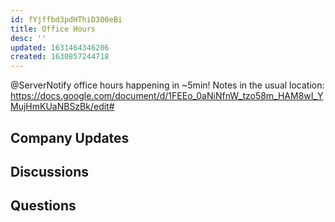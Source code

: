 ```yaml
---
id: fYjffbd3pdHThiD300eBi
title: Office Hours
desc: ''
updated: 1631464346206
created: 1630857244718
---
```


@ServerNotify  office hours happening in ~5min!
Notes in the usual location:  https://docs.google.com/document/d/1FEEo_0aNiNfnW_tzo58m_HAM8wI_YMujHmKUaNBSzBk/edit#

## Company Updates

## Discussions

## Questions